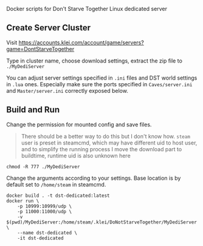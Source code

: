 Docker scripts for Don't Starve Together Linux dedicated server

## Create Server Cluster

Visit https://accounts.klei.com/account/game/servers?game=DontStarveTogether

Type in cluster name, choose download settings, extract the zip file to `./MyDediServer`

You can adjust server settings specified in `.ini` files and DST world settings in `.lua` ones. Especially make sure the ports specified in `Caves/server.ini` and `Master/server.ini` correctly exposed below.

## Build and Run

Change the permission for mounted config and save files.

> There should be a better way to do this but I don't know how. `steam` user is preset in steamcmd, which may have different uid to host user, and to simplify the running process I move the download part to buildtime, runtime uid is also unknown here

~~~~shell
chmod -R 777 ./MyDediServer
~~~~

Change the arguments according to your settings. Base location is by default set to `/home/steam` in steamcmd.

~~~~shell
docker build . -t dst-dedicated:latest
docker run \
    -p 10999:10999/udp \
    -p 11000:11000/udp \
    -v $(pwd)/MyDediServer:/home/steam/.klei/DoNotStarveTogether/MyDediServer \
    --name dst-dedicated \
    -it dst-dedicated
~~~~
